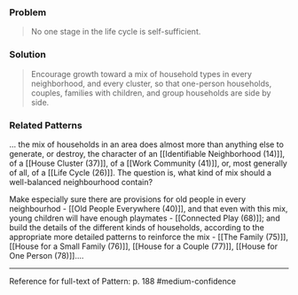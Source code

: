 ### Problem
>No one stage in the life cycle is self-sufficient.

### Solution
>Encourage growth toward a mix of household types in every neighborhood, and every cluster, so that one-person households, couples, families with children, and group households are side by side.

### Related Patterns
... the mix of households in an area does almost more than anything else to generate, or destroy, the character of an [[Identifiable Neighborhood (14)]], of a [[House Cluster (37)]], of a [[Work Community (41)]], or, most generally of all, of a [[Life Cycle (26)]]. The question is, what kind of mix should a well-balanced neighbourhood contain?

Make especially sure there are provisions for old people in every neighbourhod - [[Old People Everywhere (40)]], and that even with this mix, young children will have enough playmates - [[Connected Play (68)]]; and build the details of the different kinds of households, according to the appropriate more detailed patterns to reinforce the mix - [[The Family (75)]], [[House for a Small Family (76)]], [[House for a Couple (77)]], [[House for One Person (78)]]....

---
Reference for full-text of Pattern: p. 188 #medium-confidence 